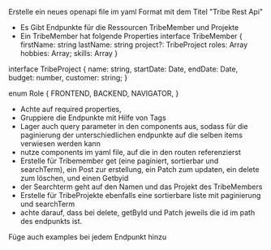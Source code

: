 Erstelle ein neues openapi file im yaml Format mit dem Titel "Tribe Rest Api"
- Es Gibt Endpunkte für die Ressourcen TribeMember und Projekte
- Ein TribeMember hat folgende Properties
  interface TribeMember {
  firstName: string
  lastName: string
  project?: TribeProject
  roles: Array<Role>
  hobbies: Array<string>;
  skills: Array<string>
  }

interface TribeProject {
name: string,
startDate: Date,
endDate: Date,
budget: number,
customer: string;
}

enum Role {
FRONTEND,
BACKEND,
NAVIGATOR,
}


- Achte auf required properties,
- Gruppiere die Endpunkte mit Hilfe von Tags
- Lager auch query parameter in den components aus, sodass für die paginierung der unterschiedlichen endpunkte auf die selben items verwiesen werden kann
- nutze components im yaml file, auf die in den routen referenzierst
-  Erstelle für Tribemember get (eine paginiert, sortierbar und searchTerm), ein Post zur erstellung, ein Patch zum updaten, ein delete zum löschen, und einen Getbyid
-  der Searchterm geht auf den Namen und das Projekt des TribeMembers
- Erstelle für TribeProjekte ebenfalls eine sortierbare liste mit paginierung und searchTerm
- achte darauf, dass bei delete, getById und Patch jeweils die id im path des endpunkts ist.


Füge auch examples bei jedem Endpunkt hinzu 
